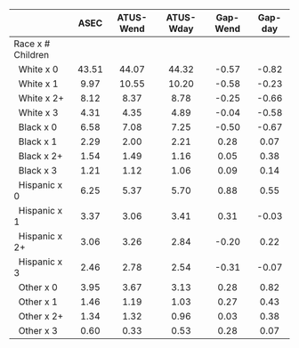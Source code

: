 
|                      |         ASEC |    ATUS-Wend |    ATUS-Wday |     Gap-Wend |      Gap-day |
| -------------------- | :----------: | :----------: | :----------: | :----------: | :----------: |
| Race x # Children    |              |              |              |              |              |
| &nbsp;&nbsp;White x 0 |        43.51 |        44.07 |        44.32 |        -0.57 |        -0.82 |
| &nbsp;&nbsp;White x 1 |         9.97 |        10.55 |        10.20 |        -0.58 |        -0.23 |
| &nbsp;&nbsp;White x 2+ |         8.12 |         8.37 |         8.78 |        -0.25 |        -0.66 |
| &nbsp;&nbsp;White x 3 |         4.31 |         4.35 |         4.89 |        -0.04 |        -0.58 |
| &nbsp;&nbsp;Black x 0 |         6.58 |         7.08 |         7.25 |        -0.50 |        -0.67 |
| &nbsp;&nbsp;Black x 1 |         2.29 |         2.00 |         2.21 |         0.28 |         0.07 |
| &nbsp;&nbsp;Black x 2+ |         1.54 |         1.49 |         1.16 |         0.05 |         0.38 |
| &nbsp;&nbsp;Black x 3 |         1.21 |         1.12 |         1.06 |         0.09 |         0.14 |
| &nbsp;&nbsp;Hispanic x 0 |         6.25 |         5.37 |         5.70 |         0.88 |         0.55 |
| &nbsp;&nbsp;Hispanic x 1 |         3.37 |         3.06 |         3.41 |         0.31 |        -0.03 |
| &nbsp;&nbsp;Hispanic x 2+ |         3.06 |         3.26 |         2.84 |        -0.20 |         0.22 |
| &nbsp;&nbsp;Hispanic x 3 |         2.46 |         2.78 |         2.54 |        -0.31 |        -0.07 |
| &nbsp;&nbsp;Other x 0 |         3.95 |         3.67 |         3.13 |         0.28 |         0.82 |
| &nbsp;&nbsp;Other x 1 |         1.46 |         1.19 |         1.03 |         0.27 |         0.43 |
| &nbsp;&nbsp;Other x 2+ |         1.34 |         1.32 |         0.96 |         0.03 |         0.38 |
| &nbsp;&nbsp;Other x 3 |         0.60 |         0.33 |         0.53 |         0.28 |         0.07 |

